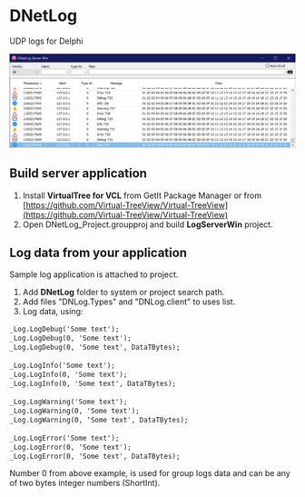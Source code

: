 # DNetLog
UDP logs for Delphi

![Server screenshot](/Img/server_screenshot.png?raw=true "Server screenshot")

## Build server application
1. Install **VirtualTree for VCL** from GetIt Package Manager or from [https://github.com/Virtual-TreeView/Virtual-TreeView](https://github.com/Virtual-TreeView/Virtual-TreeView)
2. Open DNetLog_Project.groupproj and build **LogServerWin** project.

## Log data from your application
Sample log application is attached to project.

1. Add **DNetLog** folder to system or project search path. 
2. Add files "DNLog.Types" and "DNLog.client" to uses list.
3. Log data, using:

```
_Log.LogDebug('Some text');
_Log.LogDebug(0, 'Some text');
_Log.LogDebug(0, 'Some text', DataTBytes);

_Log.LogInfo('Some text');
_Log.LogInfo(0, 'Some text');
_Log.LogInfo(0, 'Some text', DataTBytes);

_Log.LogWarning('Some text');
_Log.LogWarning(0, 'Some text');
_Log.LogWarning(0, 'Some text', DataTBytes);

_Log.LogError('Some text');
_Log.LogError(0, 'Some text');
_Log.LogError(0, 'Some text', DataTBytes);
```

Number 0 from above example, is used for group logs data and can be any of two bytes integer numbers (ShortInt).
